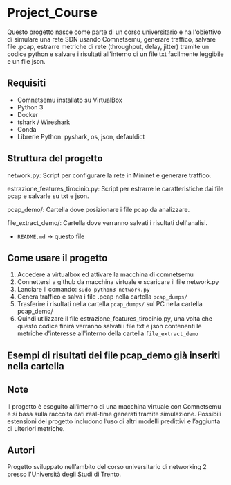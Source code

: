 # Project_Course

Questo progetto nasce come parte di un corso universitario e ha l'obiettivo di simulare una rete SDN usando Comnetsemu, generare traffico, salvare file .pcap, estrarre metriche di rete (throughput, delay, jitter) tramite un codice python e salvare i risultati all'interno di un file txt facilmente leggibile e un file json.

## Requisiti

- Comnetsemu installato su VirtualBox
- Python 3
- Docker
- tshark / Wireshark
- Conda
- Librerie Python: pyshark, os, json, defauldict 

## Struttura del progetto

network.py: Script per configurare la rete in Mininet e generare traffico.

estrazione_features_tirocinio.py: Script per estrarre le caratteristiche dai file pcap e salvarle su txt e json.

pcap_demo/: Cartella dove posizionare i file pcap da analizzare.

file_extract_demo/: Cartella dove verranno salvati i risultati dell'analisi.

- `README.md` → questo file

## Come usare il progetto
1. Accedere a virtualbox ed attivare la macchina di comnetsemu
2. Connettersi a github da macchina virtuale e scaricare il file network.py
3. Lanciare il comando: `sudo python3 network.py` 
4. Genera traffico e salva i file .pcap nella cartella `pcap_dumps/`
5. Trasferire i risultati nella cartella `pcap_dumps/` sul PC nella cartella pcap_demo/
6. Quindi utilizzare il file estrazione_features_tirocinio.py, una volta che questo codice finirà verranno salvati i file txt e json contenenti le metriche d'interesse all'interno della cartella `file_extract_demo`

## Esempi di risultati dei file pcap_demo già inseriti nella cartella


## Note

Il progetto è eseguito all’interno di una macchina virtuale con Comnetsemu e si basa sulla raccolta dati real-time generati tramite simulazione. Possibili estensioni del progetto includono l’uso di altri modelli predittivi e l’aggiunta di ulteriori metriche.

## Autori

Progetto sviluppato nell’ambito del corso universitario di networking 2 presso l'Università degli Studi di Trento.

